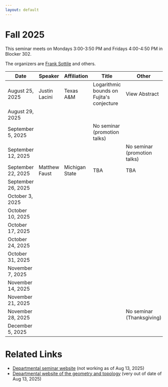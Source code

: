 ```yaml
---
layout: default
---
```


<script>
  window.MathJax = {
    tex: {
      inlineMath: [['$', '$'], ['\\(', '\\)']],
      displayMath: [['$$', '$$'], ['\\[', '\\]']]
    },
    svg: { fontCache: 'global' }
  };
</script>
<script src="https://cdn.jsdelivr.net/npm/mathjax@3/es5/tex-svg.js" async></script>


# Fall 2025

This seminar meets on Mondays 3:00-3:50 PM and Fridays 4:00-4:50 PM in Blocker 302.

The organizers are [Frank Sottile](https://franksottile.github.io/) and others.


| Date         | Speaker | Affiliation| Title | Other |
|--------------|---------|------------|-------|-------|
| August 25, 2025   |  Justin Lacini  | Texas A&M  | Logarithmic bounds on Fujita's conjecture | <span class="abstract-link" onclick="showAbstract('Lacini')">View Abstract</span>  |
| August 29, 2025   |      |   |      |   |
| September 5, 2025 |      |   |         No seminar (promotion talks)    |
| September 12, 2025|      |   |      |   No seminar (promotion talks)    |
| September 22, 2025| Matthew Faust | Michigan State |  TBA |  TBA     |
| September 26, 2025|      |   |      |       |
| October 3, 2025   |      |   |      |       |
| October 10, 2025  |      |   |      |       |
| October 17, 2025  |      |   |      |       |
| October 24, 2025  |      |   |      |       |
| October 31, 2025  |      |   |      |       |
| November 7, 2025  |      |   |       |       |
| November 14, 2025 |      |   |       |       |
| November 21, 2025 |      |   |       |       |
| November 28, 2025 |      |   |       |  No seminar (Thanksgiving)     |
| December 5, 2025  |      |   |       |       |


# Related Links

- [Departmental seminar website]() (not working as of Aug 13, 2025)
- [Departmental website of the geometry and topology](https://artsci.tamu.edu/mathematics/research/geometry-and-topology/) (very out of date of Aug 13, 2025)













<!-- Abstract content -->

<div id="Lacini" style="display:none;">
A longstanding conjecture of T. Fujita asserts that if $X$ is
a smooth complex projective variety of dimension $n$ and if $L$ is an
ample line bundle, then $K_X+mL$ is basepoint free for $m\geq n+1$. The
conjecture is known up to dimension five by work of Reider, Ein,
Lazarsfeld, Kawamata, Ye and Zhu. In higher dimensions, breakthrough
work of Angehrn, Siu, Helmke and others showed that the conjecture
holds if $m$ is larger than a quadratic function in $n$. We show that for
$n\geq 2$ the conjecture holds for m larger than $n(\log\log(n)+3)$. This is
joint work with L. Ghidelli.
</div>


<!-- Code that makes the pop-up windows -->

<style>
/* Modal background */
#abstract-modal-overlay {
  position: fixed;
  top: 0;
  left: 0;
  width: 100%;
  height: 100%;
  background: rgba(0,0,0,0.5);
  display: none;
  z-index: 1000;
}

/* Modal box */
#abstract-modal {
  background: white;
  width: 80%;
  max-width: 700px;
  margin: 5% auto;
  padding: 20px;
  border-radius: 8px;
  position: relative;
  overflow-y: auto;
  max-height: 90vh;
  font-family: Arial, sans-serif;
}

/* Close button */
#abstract-modal-close {
  position: absolute;
  top: 10px;
  right: 15px;
  font-size: 20px;
  cursor: pointer;
}
</style>

<!-- Modal structure -->
<div id="abstract-modal-overlay" onclick="closeAbstractModal(event)">
  <div id="abstract-modal" onclick="event.stopPropagation()">
    <span id="abstract-modal-close" onclick="closeAbstractModal()">&times;</span>
    <h2>Abstract</h2>
    <div id="abstract-modal-content"></div>
  </div>
</div>

<script>
function showAbstract(id) {
  const content = document.getElementById(id).innerHTML;
  document.getElementById('abstract-modal-content').innerHTML = content;
  document.getElementById('abstract-modal-overlay').style.display = 'block';
}

function closeAbstractModal(event) {
  if (!event || event.target.id === 'abstract-modal-overlay' || event.target.id === 'abstract-modal-close') {
    document.getElementById('abstract-modal-overlay').style.display = 'none';
  }
}
</script>
